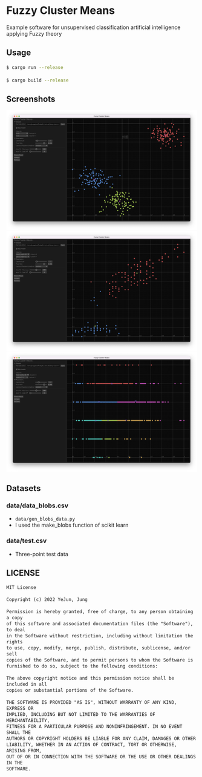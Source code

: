 # Fuzzy Cluster Means
Example software for unsupervised classification artificial intelligence applying Fuzzy theory

## Usage
```bash
$ cargo run --release

$ cargo build --release
```

## Screenshots
![screenshot1](./img/screenshot1.png)
![screenshot2](./img/screenshot2.png)
![screenshot3](./img/screenshot3.png)

## Datasets
### data/data_blobs.csv
- `data/gen_blobs_data.py`
- I used the make_blobs function of scikit learn

### data/test.csv
- Three-point test data

## LICENSE
```
MIT License

Copyright (c) 2022 YeJun, Jung

Permission is hereby granted, free of charge, to any person obtaining a copy
of this software and associated documentation files (the "Software"), to deal
in the Software without restriction, including without limitation the rights
to use, copy, modify, merge, publish, distribute, sublicense, and/or sell
copies of the Software, and to permit persons to whom the Software is
furnished to do so, subject to the following conditions:

The above copyright notice and this permission notice shall be included in all
copies or substantial portions of the Software.

THE SOFTWARE IS PROVIDED "AS IS", WITHOUT WARRANTY OF ANY KIND, EXPRESS OR
IMPLIED, INCLUDING BUT NOT LIMITED TO THE WARRANTIES OF MERCHANTABILITY,
FITNESS FOR A PARTICULAR PURPOSE AND NONINFRINGEMENT. IN NO EVENT SHALL THE
AUTHORS OR COPYRIGHT HOLDERS BE LIABLE FOR ANY CLAIM, DAMAGES OR OTHER
LIABILITY, WHETHER IN AN ACTION OF CONTRACT, TORT OR OTHERWISE, ARISING FROM,
OUT OF OR IN CONNECTION WITH THE SOFTWARE OR THE USE OR OTHER DEALINGS IN THE
SOFTWARE.
```
